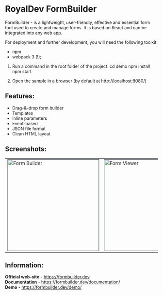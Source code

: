 RoyalDev FormBuilder
==================

FormBuilder - is a lightweight, user-friendly, effective and essential form tool used to create and manage forms. It is based on React and can be integrated into any web app.

For deployment and further development, you will need the following toolkit:
- npm
- webpack 3 (!);

1. Run a command in the root folder of the project:
cd demo
npm install
npm start

2. Open the sample in a browser (by default at http://localhost:8080/)

<h2>Features:</h2>
<ul>
<li>Drag-&-drop form builder</li>
<li>Templates</li>
<li>Inline parameters</li>
<li>Event-based</l>
<li>JSON file format</l>
<li>Clean HTML layout</li>
</ul>

<h2>Screenshots:</h2>

<table>
<tr>
	<td>
<a href="https://formbuilder.dev/demo/"><img src="https://raw.githubusercontent.com/optimajet/formbuilder/master/Resources/builder.png" alt="Form Builder" width="300" style="
    border: 1px solid;
    border-color: #3e4d5c;"></a>
</td><td>
<a href="https://formbuilder.dev/viewer/"><img src="https://raw.githubusercontent.com/optimajet/formbuilder/master/Resources/viewer.png" alt="Form Viewer" width="300" style="
	    border: 1px solid;
	    border-color: #3e4d5c;"></a>
</td>
</tr>
</table>


<h2>Information:</h2>
<b>Official web-site</b> - <a href="https://formbuilder.dev">https://formbuilder.dev</a><br/>
<b>Documentation</b> - <a href="https://formbuilder.dev/documentation/">https://formbuilder.dev/documentation/</a><br/>
<b>Demo</b> - <a href="https://formbuilder.dev/demo/">https://formbuilder.dev/demo/</a><br/>
